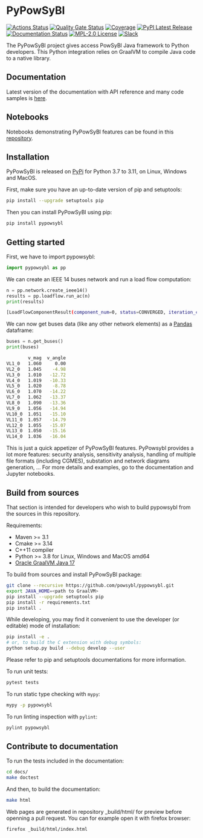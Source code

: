 # PyPowSyBl

[![Actions Status](https://github.com/powsybl/pypowsybl/workflows/CI/badge.svg)](https://github.com/powsybl/pypowsybl/actions)
[![Quality Gate Status](https://sonarcloud.io/api/project_badges/measure?project=powsybl_pypowsybl&metric=alert_status)](https://sonarcloud.io/dashboard?id=powsybl_pypowsybl)
[![Coverage](https://sonarcloud.io/api/project_badges/measure?project=powsybl_pypowsybl&metric=coverage)](https://sonarcloud.io/dashboard?id=powsybl_pypowsybl)
[![PyPI Latest Release](https://img.shields.io/pypi/v/pypowsybl.svg)](https://pypi.org/project/pypowsybl/)
[![Documentation Status](https://readthedocs.org/projects/pypowsybl/badge/?version=latest)](https://pypowsybl.readthedocs.io/en/latest/?badge=latest)
[![MPL-2.0 License](https://img.shields.io/badge/license-MPL_2.0-blue.svg)](https://www.mozilla.org/en-US/MPL/2.0/)
[![Slack](https://img.shields.io/badge/slack-powsybl-blueviolet.svg?logo=slack)](https://join.slack.com/t/powsybl/shared_invite/zt-rzvbuzjk-nxi0boim1RKPS5PjieI0rA)

The PyPowSyBl project gives access PowSyBl Java framework to Python developers. This Python integration relies on
GraalVM to compile Java code to a native library.

## Documentation

Latest version of the documentation with API reference and many code samples is [here](https://pypowsybl.readthedocs.io/).  

## Notebooks

Notebooks demonstrating PyPowSyBl features can be found in this [repository](https://github.com/powsybl/pypowsybl-notebooks).

## Installation

PyPowSyBl is released on [PyPi](https://pypi.org/project/pypowsybl/) for Python 3.7 to 3.11, on Linux, Windows and MacOS.

First, make sure you have an up-to-date version of pip and setuptools:
```bash
pip install --upgrade setuptools pip
```

Then you can install PyPowSyBl using pip:
```bash
pip install pypowsybl
```

## Getting started

First, we have to import pypowsybl:
```python
import pypowsybl as pp
```

We can create an IEEE 14 buses network and run a load flow computation:
```python
n = pp.network.create_ieee14()
results = pp.loadflow.run_ac(n)
print(results)
```

```bash
[LoadFlowComponentResult(component_num=0, status=CONVERGED, iteration_count=3, slack_bus_id='VL4_0', slack_bus_active_power_mismatch=-0.006081)]
```

We can now get buses data (like any other network elements) as a [Pandas](https://pandas.pydata.org/) dataframe:
```python
buses = n.get_buses()
print(buses)
```

```bash
        v_mag  v_angle
VL1_0   1.060     0.00
VL2_0   1.045    -4.98
VL3_0   1.010   -12.72
VL4_0   1.019   -10.33
VL5_0   1.020    -8.78
VL6_0   1.070   -14.22
VL7_0   1.062   -13.37
VL8_0   1.090   -13.36
VL9_0   1.056   -14.94
VL10_0  1.051   -15.10
VL11_0  1.057   -14.79
VL12_0  1.055   -15.07
VL13_0  1.050   -15.16
VL14_0  1.036   -16.04
```

This is just a quick appetizer of PyPowSyBl features. PyPowsybl provides a lot more features:
security analysis, sensitivity analysis, handling of multiple file formats (including CGMES),
substation and network diagrams generation, ...
For more details and examples, go to the documentation and Jupyter notebooks.

## Build from sources

That section is intended for developers who wish to build pypowsybl from the sources in this repository.

Requirements:

- Maven >= 3.1
- Cmake >= 3.14
- C++11 compiler
- Python >= 3.8 for Linux, Windows and MacOS amd64
- [Oracle GraalVM Java 17](https://www.graalvm.org/downloads/)

To build from sources and install PyPowSyBl package:

```bash
git clone --recursive https://github.com/powsybl/pypowsybl.git
export JAVA_HOME=<path to GraalVM>
pip install --upgrade setuptools pip
pip install -r requirements.txt
pip install .
```

While developing, you may find it convenient to use the developer (or editable)
mode of installation:

```bash
pip install -e .
# or, to build the C extension with debug symbols:
python setup.py build --debug develop --user
```

Please refer to pip and setuptools documentations for more information.

To run unit tests:

```bash
pytest tests
```

To run static type checking with `mypy`:
```bash
mypy -p pypowsybl
```

To run linting inspection with `pylint`:
```bash
pylint pypowsybl
```

## Contribute to documentation

To run the tests included in the documentation:

```bash
cd docs/
make doctest
```

And then, to build the documentation:

```bash
make html
```

Web pages are generated in repository _build/html/ for preview before openning a pull request.
You can for example open it with firefox browser:

```bash
firefox _build/html/index.html
```
